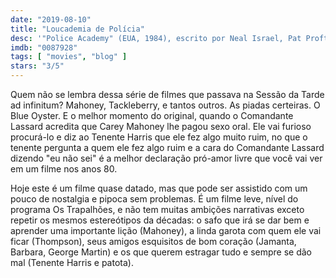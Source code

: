 ```yaml
---
date: "2019-08-10"
title: "Loucademia de Polícia"
desc: '"Police Academy" (EUA, 1984), escrito por Neal Israel, Pat Proft e Hugh Wilson, dirigido por Hugh Wilson, com Steve Guttenberg, Kim Cattrall, G.W. Bailey, Bubba Smith, Donovan Scott, George Gaynes, Andrew Rubin, David Graf, Leslie Easterbrook e Michael Winslow. Assisti porque saiu na Netflix.'
imdb: "0087928"
tags: [ "movies", "blog" ]
stars: "3/5"
---
```

Quem não se lembra dessa série de filmes que passava na Sessão da Tarde ad infinitum? Mahoney, Tackleberry, e tantos outros. As piadas certeiras. O Blue Oyster. E o melhor momento do original, quando o Comandante Lassard acredita que Carey Mahoney lhe pagou sexo oral. Ele vai furioso procurá-lo e diz ao Tenente Harris que ele fez algo muito ruim, no que o tenente pergunta a quem ele fez algo ruim e a cara do Comandante Lassard dizendo "eu não sei" é a melhor declaração pró-amor livre que você vai ver em um filme nos anos 80.

Hoje este é um filme quase datado, mas que pode ser assistido com um pouco de nostalgia e pipoca sem problemas. É um filme leve, nível do programa Os Trapalhões, e não tem muitas ambições narrativas exceto repetir os mesmos estereótipos da décadas: o safo que irá se dar bem e aprender uma importante lição (Mahoney), a linda garota com quem ele vai ficar (Thompson), seus amigos esquisitos de bom coração (Jamanta, Barbara, George Martin) e os que querem estragar tudo e sempre se dão mal (Tenente Harris e patota).
